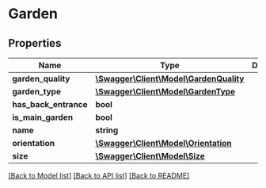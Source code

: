 # Garden

## Properties
Name | Type | Description | Notes
------------ | ------------- | ------------- | -------------
**garden_quality** | [**\Swagger\Client\Model\GardenQuality**](GardenQuality.md) |  | [optional] 
**garden_type** | [**\Swagger\Client\Model\GardenType**](GardenType.md) |  | [optional] 
**has_back_entrance** | **bool** |  | [optional] 
**is_main_garden** | **bool** |  | [optional] 
**name** | **string** |  | [optional] 
**orientation** | [**\Swagger\Client\Model\Orientation**](Orientation.md) |  | [optional] 
**size** | [**\Swagger\Client\Model\Size**](Size.md) |  | [optional] 

[[Back to Model list]](../README.md#documentation-for-models) [[Back to API list]](../README.md#documentation-for-api-endpoints) [[Back to README]](../README.md)


